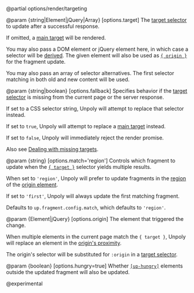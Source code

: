 @partial options/render/targeting

@param {string|Element|jQuery|Array<string>} [options.target]
  The [target selector](/targeting-fragments) to update after a successful response.

  If omitted, a [main target](/up-main) will be rendered.
  
  You may also pass a DOM element or jQuery element here, in which case a selector
  will be [derived](/target-derivation).
  The given element will also be used as [`{ origin }`](#options.origin) for the fragment update.
  
  You may also pass an array of selector alternatives. The first selector
  matching in both old and new content will be used.

@param {string|boolean} [options.fallback]
  Specifies behavior if the [target selector](/targeting-fragments) is missing from the current page or the server response.

  If set to a CSS selector string, Unpoly will attempt to replace that selector instead.

  If set to `true`, Unpoly will attempt to replace a [main target](/up-main) instead.

  If set to `false`, Unpoly will immediately reject the render promise.

  Also see [Dealing with missing targets](/targeting-fragments#missing-targets).

@param {string} [options.match='region']
  Controls which fragment to update when the [`{ target }`](#options.target) selector yields multiple results.

  When set to `'region'`, Unpoly will prefer to update fragments in the
  [region](/targeting-fragments#ambiguous-selectors) of the [origin element](/up.render#options.origin).

  If set to `'first'`, Unpoly will always update the first matching fragment.

  Defaults to `up.fragment.config.match`, which defaults to `'region'`.

@param {Element|jQuery} [options.origin]
  The element that triggered the change.

  When multiple elements in the current page match the `{ target }`,
  Unpoly will replace an element in the [origin's proximity](/targeting-fragments#ambiguous-selectors).

  The origin's selector will be substituted for `:origin` in a [target selector](/targeting-fragments).

@param {boolean} [options.hungry=true]
  Whether [`[up-hungry]`](/up-hungry) elements outside the updated fragment will also be updated.

  @experimental

